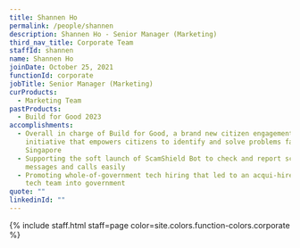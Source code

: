 ```yaml
---
title: Shannen Ho
permalink: /people/shannen
description: Shannen Ho - Senior Manager (Marketing)
third_nav_title: Corporate Team
staffId: shannen
name: Shannen Ho
joinDate: October 25, 2021
functionId: corporate
jobTitle: Senior Manager (Marketing)
curProducts:
  - Marketing Team
pastProducts:
  - Build for Good 2023
accomplishments:
  - Overall in charge of Build for Good, a brand new citizen engagement
    initiative that empowers citizens to identify and solve problems faced in
    Singapore
  - Supporting the soft launch of ScamShield Bot to check and report scam
    messages and calls easily
  - Promoting whole-of-government tech hiring that led to an acqui-hire of a
    tech team into government
quote: ""
linkedinId: ""
---
```


{% include staff.html staff=page color=site.colors.function-colors.corporate %}
